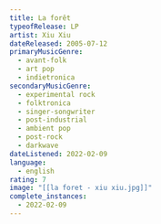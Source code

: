 ```yaml
---
title: La forêt
typeofRelease: LP
artist: Xiu Xiu
dateReleased: 2005-07-12
primaryMusicGenre:
  - avant-folk
  - art pop
  - indietronica
secondaryMusicGenre:
  - experimental rock
  - folktronica
  - singer-songwriter
  - post-industrial
  - ambient pop
  - post-rock
  - darkwave
dateListened: 2022-02-09
language:
  - english
rating: 7
image: "[[la foret - xiu xiu.jpg]]"
complete_instances:
  - 2022-02-09
---
```

